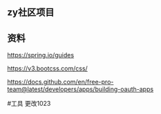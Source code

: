 ## zy社区项目
## 资料
https://spring.io/guides

https://v3.bootcss.com/css/

https://docs.github.com/en/free-pro-team@latest/developers/apps/building-oauth-apps


#工具
更改1023